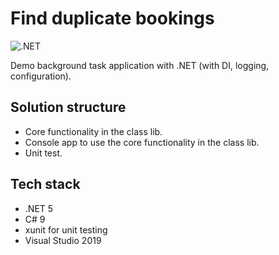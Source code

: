 # Find duplicate bookings

![.NET](https://github.com/Arnab-Developer/find-duplicate-bookings/workflows/.NET/badge.svg?branch=master)

Demo background task application with .NET (with DI, logging, configuration).

## Solution structure

* Core functionality in the class lib.
* Console app to use the core functionality in the class lib.
* Unit test.

## Tech stack

* .NET 5
* C# 9
* xunit for unit testing
* Visual Studio 2019
